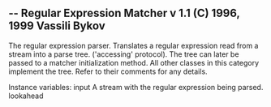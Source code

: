 -- Regular Expression Matcher v 1.1 (C) 1996, 1999 Vassili Bykov--The regular expression parser. Translates a regular expression read from a stream into a parse tree. ('accessing' protocol). The tree can later be passed to a matcher initialization method.  All other classes in this category implement the tree. Refer to their comments for any details.Instance variables:	input		<Stream> A stream with the regular expression being parsed.	lookahead	<Character>